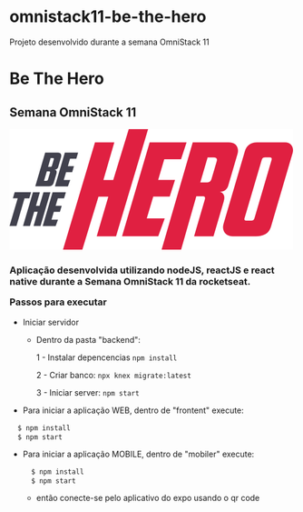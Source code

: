 # omnistack11-be-the-hero
Projeto desenvolvido durante a semana OmniStack 11
<h1> Be The Hero</h1>
<h2> Semana OmniStack 11 </h2>

![alt text](./frontend/src/assets/logo.svg "Be The Hero")


<h3>Aplicação desenvolvida utilizando nodeJS, reactJS e react native durante a Semana OmniStack 11 da rocketseat.

Passos para executar </h3>

- Iniciar servidor
  - Dentro da pasta "backend":
  
    1 - Instalar depencencias `npm install`
  
    2 - Criar banco: `npx knex migrate:latest`
  
    3 - Iniciar server: `npm start`

- Para iniciar a aplicação WEB, dentro de "frontent" execute:
```shell
  $ npm install
  $ npm start
```

- Para iniciar a aplicação MOBILE, dentro de "mobiler" execute:
  ```shell
    $ npm install
    $ npm start
  ```
   - então conecte-se pelo aplicativo do expo usando o qr code
